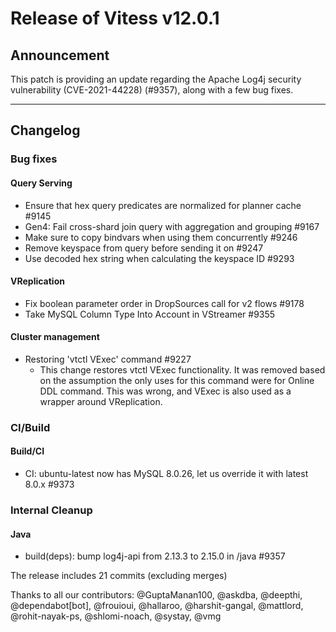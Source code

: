 # Release of Vitess v12.0.1

## Announcement

This patch is providing an update regarding the Apache Log4j security vulnerability (CVE-2021-44228) (#9357), along with a few bug fixes.

------------
## Changelog

### Bug fixes
#### Query Serving
* Ensure that hex query predicates are normalized for planner cache #9145
* Gen4: Fail cross-shard join query with aggregation and grouping #9167
* Make sure to copy bindvars when using them concurrently #9246
* Remove keyspace from query before sending it on #9247
* Use decoded hex string when calculating the keyspace ID #9293
#### VReplication
* Fix boolean parameter order in DropSources call for v2 flows #9178
* Take MySQL Column Type Into Account in VStreamer #9355
#### Cluster management
* Restoring 'vtctl VExec' command #9227
    * This change restores vtctl VExec functionality. It was removed based on the assumption the only uses for this command were for Online DDL command. This was wrong, and VExec is also used as a wrapper around VReplication.

### CI/Build
#### Build/CI
* CI: ubuntu-latest now has MySQL 8.0.26, let us override it with latest 8.0.x #9373
### Internal Cleanup
#### Java
* build(deps): bump log4j-api from 2.13.3 to 2.15.0 in /java #9357


The release includes 21 commits (excluding merges)

Thanks to all our contributors: @GuptaManan100, @askdba, @deepthi, @dependabot[bot], @frouioui, @hallaroo, @harshit-gangal, @mattlord, @rohit-nayak-ps, @shlomi-noach, @systay, @vmg 